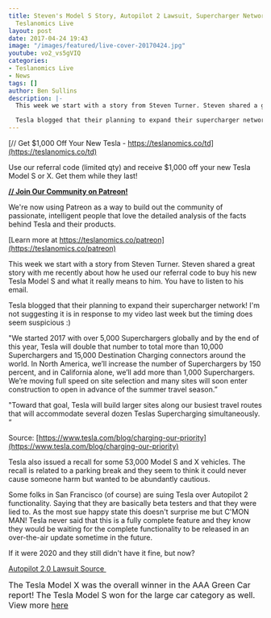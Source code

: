 ```yaml
---
title: Steven's Model S Story, Autopilot 2 Lawsuit, Supercharger Network Growth -
  Teslanomics Live
layout: post
date: 2017-04-24 19:43
image: "/images/featured/live-cover-20170424.jpg"
youtube: vo2_vs5gVIQ
categories:
- Teslanomics Live
- News
tags: []
author: Ben Sullins
description: |-
  This week we start with a story from Steven Turner. Steven shared a great story with me recently about how he used our referral code to buy his new Tesla Model S and what it really means to him. You have to listen to his email.

  Tesla blogged that their planning to expand their supercharger network! I'm not suggesting it is in response to my video last week but the timing does seem suspicious :)
---
```



[// Get $1,000 Off Your New Tesla - https://teslanomics.co/td](https://teslanomics.co/td)

Use our referral code (limited qty) and receive $1,000 off your new Tesla Model S or X. Get them while they last!

**[// Join Our Community on Patreon!](https://teslanomics.co/patreon)**

We're now using Patreon as a way to build out the community of passionate, intelligent people that love the detailed analysis of the facts behind Tesla and their products.

[Learn more at https://teslanomics.co/patreon](https://teslanomics.co/patreon)

This week we start with a story from Steven Turner. Steven shared a great story with me recently about how he used our referral code to buy his new Tesla Model S and what it really means to him. You have to listen to his email.

Tesla blogged that their planning to expand their supercharger network! I'm not suggesting it is in response to my video last week but the timing does seem suspicious :)

"We started 2017 with over 5,000 Superchargers globally and by the end of this year, Tesla will double that number to total more than 10,000 Superchargers and 15,000 Destination Charging connectors around the world. In North America, we’ll increase the number of Superchargers by 150 percent, and in California alone, we’ll add more than 1,000 Superchargers. We’re moving full speed on site selection and many sites will soon enter construction to open in advance of the summer travel season.”

"Toward that goal, Tesla will build larger sites along our busiest travel routes that will accommodate several dozen Teslas Supercharging simultaneously. “

Source: [https://www.tesla.com/blog/charging-our-priority](https://www.tesla.com/blog/charging-our-priority)

Tesla also issued a recall for some 53,000 Model S and X vehicles. The recall is related to a parking break and they seem to think it could never cause someone harm but wanted to be abundantly cautious.

Some folks in San Francisco (of course) are suing Tesla over Autopilot 2 functionality. Saying that they are basically beta testers and that they were lied to. As the most sue happy state this doesn't surprise me but C'MON MAN! Tesla never said that this is a fully complete feature and they know they would be waiting for the complete functionality to be released in an over-the-air update sometime in the future.

If it were 2020 and they still didn't have it fine, but now?

[Autopilot 2.0 Lawsuit Source ](https://www.forbes.com/sites/brookecrothers/2017/04/23/tesla-dinged-autopilot-lawsuit-recall-and-supercharger-apocalypse/#b72d377118d4)

<span style="font-size: 1rem;">The Tesla Model X was the overall winner in the AAA Green Car report! The Tesla Model S won for the large car category as well. View more <a href="http://www.cnbc.com/2017/04/18/tesla-model-x-tops-aaa-green-car-list.html">here</a></span>